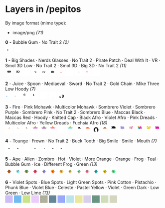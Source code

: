 # Layers in /pepitos

By image format (mime type):
- image/png _(71)_


**0** -  Bubble Gum · No Trait 2  _(2)_ <br>
![](0_0.png "0 - Bubble Gum") 
![](0_1.png "1 - No Trait 2") 


**1** -  Big Shades · Nerds Glasses · No Trait 2 · Pirate Patch · Deal With It · VR · Smol 3D Low · No Trait 2 · Smol 3D · Big 3D · No Trait 2  _(11)_ <br>
![](1_0.png "0 - Big Shades") 
![](1_1.png "1 - Nerds Glasses") 
![](1_2.png "2 - No Trait 2") 
![](1_3.png "3 - Pirate Patch") 
![](1_4.png "4 - Deal With It") 
![](1_5.png "5 - VR") 
![](1_6.png "6 - Smol 3D Low") 
![](1_7.png "7 - No Trait 2") 
![](1_8.png "8 - Smol 3D") 
![](1_9.png "9 - Big 3D") 
![](1_10.png "10 - No Trait 2") 


**2** -  Juice · Spoon · Mediaeval · Sword · No Trait 2 · Gold Chain · Mike Three Low Hoody  _(7)_ <br>
![](2_0.png "0 - Juice") 
![](2_1.png "1 - Spoon") 
![](2_2.png "2 - Mediaeval") 
![](2_3.png "3 - Sword") 
![](2_4.png "4 - No Trait 2") 
![](2_5.png "5 - Gold Chain") 
![](2_6.png "6 - Mike Three Low Hoody") 


**3** -  Fire · Pink Mohawk · Multicolor Mohawk · Sombrero Violet · Sombrero Purple · Sombrero Pink · No Trait 2 · Sombrero Blue · Maccas Black · Maccas Red · Hoody · Knitted Cap · Black Afro · Violet Afro · Pink Dreads · Multicolor Afro · Yellow Dreads · Fuchsia Afro  _(18)_ <br>
![](3_0.png "0 - Fire") 
![](3_1.png "1 - Pink Mohawk") 
![](3_2.png "2 - Multicolor Mohawk") 
![](3_3.png "3 - Sombrero Violet") 
![](3_4.png "4 - Sombrero Purple") 
![](3_5.png "5 - Sombrero Pink") 
![](3_6.png "6 - No Trait 2") 
![](3_7.png "7 - Sombrero Blue") 
![](3_8.png "8 - Maccas Black") 
![](3_9.png "9 - Maccas Red") 
![](3_10.png "10 - Hoody") 
![](3_11.png "11 - Knitted Cap") 
![](3_12.png "12 - Black Afro") 
![](3_13.png "13 - Violet Afro") 
![](3_14.png "14 - Pink Dreads") 
![](3_15.png "15 - Multicolor Afro") 
![](3_16.png "16 - Yellow Dreads") 
![](3_17.png "17 - Fuchsia Afro") 


**4** -  Tounge · Frown · No Trait 2 · Buck Tooth · Big Smile · Smile · Mouth  _(7)_ <br>
![](4_0.png "0 - Tounge") 
![](4_1.png "1 - Frown") 
![](4_2.png "2 - No Trait 2") 
![](4_3.png "3 - Buck Tooth") 
![](4_4.png "4 - Big Smile") 
![](4_5.png "5 - Smile") 
![](4_6.png "6 - Mouth") 


**5** -  Ape · Alien · Zombro · Hot · Violet · More Orange · Orange · Frog · Teal · Bubble Gum · Ice · Different Frog · Green  _(13)_ <br>
![](5_0.png "0 - Ape") 
![](5_1.png "1 - Alien") 
![](5_2.png "2 - Zombro") 
![](5_3.png "3 - Hot") 
![](5_4.png "4 - Violet") 
![](5_5.png "5 - More Orange") 
![](5_6.png "6 - Orange") 
![](5_7.png "7 - Frog") 
![](5_8.png "8 - Teal") 
![](5_9.png "9 - Bubble Gum") 
![](5_10.png "10 - Ice") 
![](5_11.png "11 - Different Frog") 
![](5_12.png "12 - Green") 


**6** -  Violet Spots · Blue Spots · Light Green Spots · Pink Cotton · Pistachio · Phunk Blue · Violet Blue · Celeste · Pastel Yellow · Violet · Green Dark · Low Green · Low Lime  _(13)_ <br>
![](6_0.png "0 - Violet Spots") 
![](6_1.png "1 - Blue Spots") 
![](6_2.png "2 - Light Green Spots") 
![](6_3.png "3 - Pink Cotton") 
![](6_4.png "4 - Pistachio") 
![](6_5.png "5 - Phunk Blue") 
![](6_6.png "6 - Violet Blue") 
![](6_7.png "7 - Celeste") 
![](6_8.png "8 - Pastel Yellow") 
![](6_9.png "9 - Violet") 
![](6_10.png "10 - Green Dark") 
![](6_11.png "11 - Low Green") 
![](6_12.png "12 - Low Lime") 


